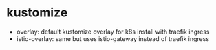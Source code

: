 # kustomize

- overlay: default kustomize overlay for k8s install with traefik ingress
- istio-overlay: same but uses istio-gateway instead of traefik ingress

